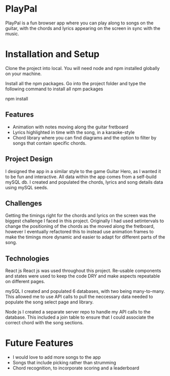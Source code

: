 # PlayPal

PlayPal is a fun browser app where you can play along to songs on the guitar, with the chords and lyrics appearing on the screen in sync with the music.

# Installation and Setup

Clone the project into local. You will need node and npm installed globally on your machine.

Install all the npm packages. Go into the project folder and type the following command to install all npm packages

npm install

## Features

- Animation with notes moving along the guitar fretboard
- Lyrics highlighted in time with the song, in a karaoke-style
- Chord library where you can find diagrams and the option to filter by songs that contain specific chords.

## Project Design

I designed the app in a similar style to the game Guitar Hero, as I wanted it to be fun and interactive.
All data within the app comes from a self-build mySQL db. I created and populated the chords, lyrics and song details data using mySQL seeds.

## Challenges

Getting the timings right for the chords and lyrics on the screen was the biggest challenge I faced in this project. Originally I had used setintervals to change the positioning of the chords as the moved along the fretboard, however I eventually refactored this to instead use animation frames to make the timings more dynamic and easier to adapt for different parts of the song.

## Technologies

React js
React js was used throughout this project. Re-usable components and states were used to keep the code DRY and make aspects repeatable on different pages.

mySQL
I created and populated 6 databases, with two being many-to-many. This allowed me to use API calls to pull the neccessary data needed to populate the song select page and library.

Node js
I created a separate server repo to handle my API calls to the database. This included a join table to ensure that I could associate the correct chord with the song sections.

# Future Features

- I would love to add more songs to the app
- Songs that include picking rather than strumming
- Chord recognition, to incorporate scoring and a leaderboard
